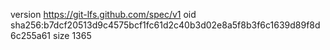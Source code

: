 version https://git-lfs.github.com/spec/v1
oid sha256:b7dcf20513d9c4575bcf1fc61d2c40b3d02e8a5f8b3f6c1639d89f8d6c255a61
size 1365

